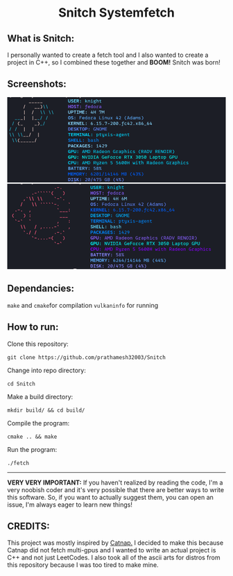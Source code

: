 ﻿<h1 align="center">
Snitch Systemfetch
</h1>

## What is Snitch:
I personally wanted to create a fetch tool and I also wanted to create a project in C++, so I combined these together and **BOOM!** Snitch was born!

## Screenshots:
![Oops!](./assets/fedora.png)
![Oops2!](./assets/ubuntu.png)

## Dependancies:
`make` and `cmake`for compilation
`vulkaninfo` for running


## How to run:
Clone this repository:

    git clone https://github.com/prathamesh32003/Snitch
   
Change into repo directory:

    cd Snitch

Make a build directory:

    mkdir build/ && cd build/

Compile the program:

    cmake .. && make

Run the program:

    ./fetch

---
**VERY VERY IMPORTANT:** If you haven't realized by reading the code, I'm a very noobish coder and it's very possible that there are better ways to write this software. So, if you want to actually suggest them, you can open an issue, I'm always eager to learn new things!

## CREDITS:
This project was mostly inspired by [Catnap.](https://github.com/iinsertNameHere/catnap) I decided to make this because Catnap did not fetch multi-gpus and I wanted to write an actual project is C++ and not just LeetCodes. I also took all of the ascii arts for distros from this repository because I was too tired to make mine.


